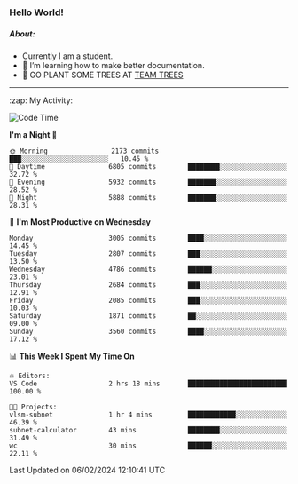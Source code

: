 ### Hello World!

##### About:
- Currently I am a student.
- 🌱 I’m learning how to make better documentation.
- 🌱 GO PLANT SOME TREES AT [TEAM TREES](https://teamtrees.org/)

---
  <summary>:zap: My Activity:</summary>
  
<!--START_SECTION:waka-->
![Code Time](http://img.shields.io/badge/Code%20Time-1%2C279%20hrs%2052%20mins-blue)

**I'm a Night 🦉** 

```text
🌞 Morning                2173 commits        ███░░░░░░░░░░░░░░░░░░░░░░   10.45 % 
🌆 Daytime                6805 commits        ████████░░░░░░░░░░░░░░░░░   32.72 % 
🌃 Evening                5932 commits        ███████░░░░░░░░░░░░░░░░░░   28.52 % 
🌙 Night                  5888 commits        ███████░░░░░░░░░░░░░░░░░░   28.31 % 
```
📅 **I'm Most Productive on Wednesday** 

```text
Monday                   3005 commits        ████░░░░░░░░░░░░░░░░░░░░░   14.45 % 
Tuesday                  2807 commits        ███░░░░░░░░░░░░░░░░░░░░░░   13.50 % 
Wednesday                4786 commits        ██████░░░░░░░░░░░░░░░░░░░   23.01 % 
Thursday                 2684 commits        ███░░░░░░░░░░░░░░░░░░░░░░   12.91 % 
Friday                   2085 commits        ███░░░░░░░░░░░░░░░░░░░░░░   10.03 % 
Saturday                 1871 commits        ██░░░░░░░░░░░░░░░░░░░░░░░   09.00 % 
Sunday                   3560 commits        ████░░░░░░░░░░░░░░░░░░░░░   17.12 % 
```


📊 **This Week I Spent My Time On** 

```text
🔥 Editors: 
VS Code                  2 hrs 18 mins       █████████████████████████   100.00 % 

🐱‍💻 Projects: 
vlsm-subnet              1 hr 4 mins         ████████████░░░░░░░░░░░░░   46.39 % 
subnet-calculator        43 mins             ████████░░░░░░░░░░░░░░░░░   31.49 % 
wc                       30 mins             ██████░░░░░░░░░░░░░░░░░░░   22.11 % 
```


 Last Updated on 06/02/2024 12:10:41 UTC
<!--END_SECTION:waka-->
